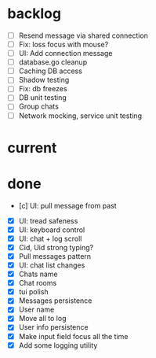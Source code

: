 # backlog
- [ ] Resend message via shared connection
- [ ] Fix: loss focus with mouse?
- [ ] UI: Add connection message
- [ ] database.go cleanup
- [ ] Caching DB access
- [ ] Shadow testing
- [ ] Fix: db freezes
- [ ] DB unit testing
- [ ] Group chats
- [ ] Network mocking, service unit testing

# current

# done
- [c] UI: pull message from past
- [x] UI: tread safeness
- [x] UI: keyboard control
- [x] UI: chat + log scroll
- [x] Cid, Uid strong typing?
- [x] Pull messages pattern
- [x] UI: chat list changes
- [x] Chats name
- [x] Chat rooms
- [x] tui polish
- [x] Messages persistence
- [x] User name
- [x] Move all to log
- [x] User info persistence
- [x] Make input field focus all the time
- [x] Add some logging utility

